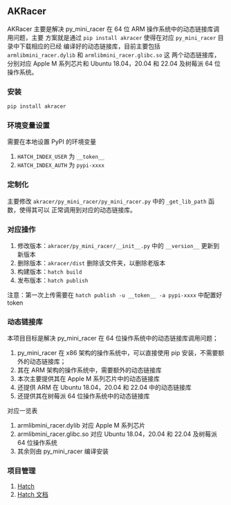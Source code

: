 ## AKRacer

AKRacer 主要是解决 py_mini_racer 在 64 位 ARM 操作系统中的动态链接库调用问题，主要
方案就是通过 `pip install akracer` 使得在对应 `py_mini_racer` 目录中下载相应的已经
编译好的动态链接库，目前主要包括 `armlibmini_racer.dylib` 和 `armlibmini_racer.glibc.so` 这
两个动态链接库，分别对应 Apple M 系列芯片和 Ubuntu 18.04，20.04 和 22.04 及树莓派 64 位操作系统。

### 安装

```bash
pip install akracer
```

### 环境变量设置

需要在本地设置 PyPI 的环境变量

1. `HATCH_INDEX_USER` 为 `__token__`
2. `HATCH_INDEX_AUTH` 为 `pypi-xxxx`

### 定制化

主要修改 `akracer/py_mini_racer/py_mini_racer.py` 中的 `_get_lib_path` 函数，使得其可以
正常调用到对应的动态链接库。

### 对应操作

1. 修改版本：`akracer/py_mini_racer/__init__.py` 中的 `__version__` 更新到新版本
2. 删除版本：`akracer/dist` 删除该文件夹，以删除老版本
3. 构建版本：`hatch build`
4. 发布版本：`hatch publish`

注意：第一次上传需要在 `hatch publish -u __token__ -a pypi-xxxx` 中配置好token

### 动态链接库

本项目目标是解决 py_mini_racer 在 64 位操作系统中的动态链接库调用问题；

1. py_mini_racer 在 x86 架构的操作系统中，可以直接使用 pip 安装，不需要额外的动态链接库；
2. 其在 ARM 架构的操作系统中，需要额外的动态链接库
3. 本次主要提供其在 Apple M 系列芯片中的动态链接库
4. 还提供 ARM 在 Ubuntu 18.04，20.04 和 22.04 中的动态链接库
5. 还提供其在树莓派 64 位操作系统中的动态链接库

对应一览表

1. armlibmini_racer.dylib 对应 Apple M 系列芯片
2. armlibmini_racer.glibc.so 对应 Ubuntu 18.04，20.04 和 22.04 及树莓派 64 位操作系统
3. 其余则由 py_mini_racer 编译安装

### 项目管理

1. [Hatch](https://github.com/pypa/hatch)
2. [Hatch 文档](https://hatch.pypa.io/)